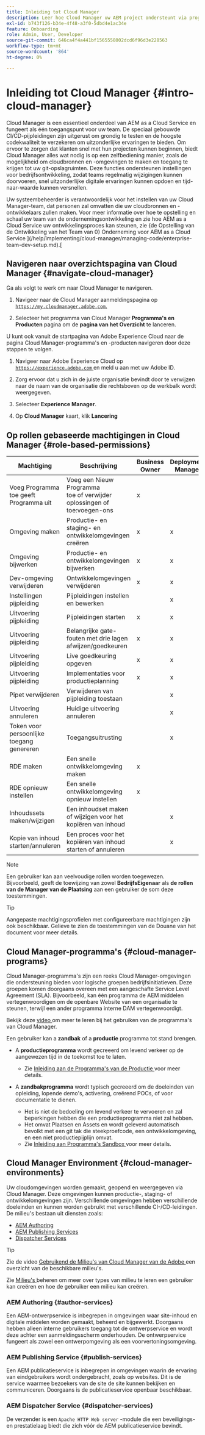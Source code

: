 ```yaml
---
title: Inleiding tot Cloud Manager
description: Leer hoe Cloud Manager uw AEM project ondersteunt via programma's, omgevingen en pijpleidingen.
exl-id: b743f126-b34e-4f48-a3f0-5dbd4e1ac34e
feature: Onboarding
role: Admin, User, Developer
source-git-commit: 646ca4f4a441bf1565558002dcd6f96d3e228563
workflow-type: tm+mt
source-wordcount: '864'
ht-degree: 0%

---
```



# Inleiding tot Cloud Manager {#intro-cloud-manager}

Cloud Manager is een essentieel onderdeel van AEM as a Cloud Service en fungeert als één toegangspunt voor uw team. De speciaal gebouwde CI/CD-pijpleidingen zijn uitgerust om grondig te testen en de hoogste codekwaliteit te verzekeren om uitzonderlijke ervaringen te bieden. Om ervoor te zorgen dat klanten snel met hun projecten kunnen beginnen, biedt Cloud Manager alles wat nodig is op een zelfbediening manier, zoals de mogelijkheid om cloudbronnen en -omgevingen te maken en toegang te krijgen tot uw git-opslagruimten. Deze functies ondersteunen instellingen voor bedrijfsontwikkeling, zodat teams regelmatig wijzigingen kunnen doorvoeren, snel uitzonderlijke digitale ervaringen kunnen opdoen en tijd-naar-waarde kunnen versnellen.

Uw systeembeheerder is verantwoordelijk voor het instellen van uw Cloud Manager-team, dat personen zal omvatten die uw cloudbronnen en -ontwikkelaars zullen maken. Voor meer informatie over hoe te opstelling en schaal uw team van de ondernemingsontwikkeling en zie hoe AEM as a Cloud Service uw ontwikkelingsproces kan steunen, zie {de Opstelling van de Ontwikkeling van het Team van 0} Onderneming voor AEM as a Cloud Service ](/help/implementing/cloud-manager/managing-code/enterprise-team-dev-setup.md).[

## Navigeren naar overzichtspagina van Cloud Manager {#navigate-cloud-manager}

Ga als volgt te werk om naar Cloud Manager te navigeren.

1. Navigeer naar de Cloud Manager aanmeldingspagina op [`https://my.cloudmanager.adobe.com`.](https://my.cloudmanager.adobe.com/)

1. Selecteer het programma van Cloud Manager **Programma&#39;s en Producten** pagina om de **pagina van het Overzicht** te lanceren.

U kunt ook vanuit de startpagina van Adobe Experience Cloud naar de pagina Cloud Manager-programma&#39;s en -producten navigeren door deze stappen te volgen.

1. Navigeer naar Adobe Experience Cloud op [`https://experience.adobe.com` ](https://experience.adobe.com) en meld u aan met uw Adobe ID.

1. Zorg ervoor dat u zich in de juiste organisatie bevindt door te verwijzen naar de naam van de organisatie die rechtsboven op de werkbalk wordt weergegeven.

1. Selecteer **Experience Manager**.

1. Op **Cloud Manager** kaart, klik **Lancering**

## Op rollen gebaseerde machtigingen in Cloud Manager {#role-based-permissions}

| Machtiging | Beschrijving | Business Owner | Deployment Manager | Program Manager | Developer |
|--- |--- |--- |--- |--- |--- |
| Voeg Programma <br> toe geeft Programma uit | Voeg een Nieuw Programma <br> toe of verwijder oplossingen of toe:voegen-ons | x |  |  |  |
| Omgeving maken | Productie- en staging- en ontwikkelomgevingen creëren | x | x |  |  |
| Omgeving bijwerken | Productie- en ontwikkelomgevingen bijwerken | x | x |  |  |
| Dev-omgeving verwijderen | Ontwikkelomgevingen verwijderen | x | x |  |  |
| Instellingen pijpleiding | Pijpleidingen instellen en bewerken |  | x |  |  |
| Uitvoering pijpleiding | Pijpleidingen starten | x | x |  |  |
| Uitvoering pijpleiding | Belangrijke gate-fouten met drie lagen afwijzen/goedkeuren | x | x | x |  |
| Uitvoering pijpleiding | Live goedkeuring opgeven | x | x | x |  |
| Uitvoering pijpleiding | Implementaties voor productieplanning | x | x | x |  |
| Pipet verwijderen | Verwijderen van pijpleiding toestaan |  | x |  |  |
| Uitvoering annuleren | Huidige uitvoering annuleren |  | x |  |  |
| Token voor persoonlijke toegang genereren | Toegangsuitrusting |  | x |  | x |
| RDE maken | Een snelle ontwikkelomgeving maken | x |  |  | x |
| RDE opnieuw instellen | Een snelle ontwikkelomgeving opnieuw instellen | x |  |  | x |
| Inhoudssets maken/wijzigen | Een inhoudset maken of wijzigen voor het kopiëren van inhoud |  | x |  |  |
| Kopie van inhoud starten/annuleren | Een proces voor het kopiëren van inhoud starten of annuleren |  | x |  |  |

>[!NOTE]
>
>Een gebruiker kan aan veelvoudige rollen worden toegewezen. Bijvoorbeeld, geeft de toewijzing van zowel **BedrijfsEigenaar** als **de rollen van de Manager van de Plaatsing** aan een gebruiker de som deze toestemmingen.

>[!TIP]
>
>Aangepaste machtigingsprofielen met configureerbare machtigingen zijn ook beschikbaar. Gelieve te zien de toestemmingen van de Douane van het document [ ](/help/implementing/cloud-manager/custom-permissions.md) voor meer details.

## Cloud Manager-programma&#39;s {#cloud-manager-programs}

Cloud Manager-programma&#39;s zijn een reeks Cloud Manager-omgevingen die ondersteuning bieden voor logische groepen bedrijfsinitiatieven. Deze groepen komen doorgaans overeen met een aangeschafte Service Level Agreement (SLA). Bijvoorbeeld, kan één programma de AEM middelen vertegenwoordigen om de openbare Website van een organisatie te steunen, terwijl een ander programma interne DAM vertegenwoordigt.


Bekijk deze [ video ](https://experienceleague.adobe.com/docs/experience-manager-learn/cloud-service/cloud-manager/programs.html) om meer te leren bij het gebruiken van de programma&#39;s van Cloud Manager.

Een gebruiker kan a **zandbak** of a **productie** programma tot stand brengen.

* A **productieprogramma** wordt gecreeerd om levend verkeer op de aangewezen tijd in de toekomst toe te laten.
   * Zie [ Inleiding aan de Programma&#39;s van de Productie ](/help/implementing/cloud-manager/getting-access-to-aem-in-cloud/introduction-production-programs.md) voor meer details.

* A **zandbakprogramma** wordt typisch gecreeerd om de doeleinden van opleiding, lopende demo&#39;s, activering, creërend POCs, of voor documentatie te dienen.
   * Het is niet de bedoeling om levend verkeer te vervoeren en zal beperkingen hebben die een productieprogramma niet zal hebben.
   * Het omvat Plaatsen en Assets en wordt geleverd automatisch bevolkt met een git tak die steekproefcode, een ontwikkelomgeving, en een niet productiepijplijn omvat.
   * Zie [ Inleiding aan Programma&#39;s Sandbox ](/help/implementing/cloud-manager/getting-access-to-aem-in-cloud/introduction-sandbox-programs.md) voor meer details.

## Cloud Manager Environment {#cloud-manager-environments}

Uw cloudomgevingen worden gemaakt, geopend en weergegeven via Cloud Manager. Deze omgevingen kunnen productie-, staging- of ontwikkelomgevingen zijn. Verschillende omgevingen hebben verschillende doeleinden en kunnen worden gebruikt met verschillende CI-/CD-leidingen. De milieu&#39;s bestaan uit diensten zoals:

* [AEM Authoring](#author-services)
* [AEM Publishing Services](#publish-services)
* [Dispatcher Services](#dispatcher-services)

>[!TIP]
>
> Zie de video [ Gebruikend de Milieu&#39;s van Cloud Manager van de Adobe ](https://experienceleague.adobe.com/docs/experience-manager-learn/cloud-service/cloud-manager/environments.html) een overzicht van de beschikbare milieu&#39;s.
>
>Zie [ Milieu&#39;s ](/help/implementing/cloud-manager/manage-environments.md) beheren om meer over types van milieu te leren een gebruiker kan creëren en hoe de gebruiker een milieu kan creëren.

### AEM Authoring {#author-services}

Een AEM-ontwerpservice is inbegrepen in omgevingen waar site-inhoud en digitale middelen worden gemaakt, beheerd en bijgewerkt. Doorgaans hebben alleen interne gebruikers toegang tot de ontwerpservice en wordt deze achter een aanmeldingsscherm onderhouden. De ontwerpservice fungeert als zowel een ontwerpomgeving als een voorvertoningsomgeving.

### AEM Publishing Service {#publish-services}

Een AEM publicatieservice is inbegrepen in omgevingen waarin de ervaring van eindgebruikers wordt ondergebracht, zoals op websites. Dit is de service waarmee bezoekers van de site de site kunnen bekijken en communiceren. Doorgaans is de publicatieservice openbaar beschikbaar.

### AEM Dispatcher Service {#dispatcher-services}

De verzender is een `Apache HTTP Web server` -module die een beveiligings- en prestatielaag biedt die zich vóór de AEM publicatieservice bevindt.
